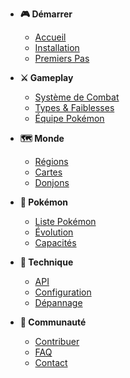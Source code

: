 - **🎮 Démarrer**
  - [Accueil](/)
  - [Installation](installation)
  - [Premiers Pas](guide-debutant)

- **⚔️ Gameplay**
  - [Système de Combat](combat)
  - [Types & Faiblesses](types)
  - [Équipe Pokémon](equipe)

- **🗺️ Monde**
  - [Régions](regions)
  - [Cartes](cartes)
  - [Donjons](donjons)

- **🐾 Pokémon**
  - [Liste Pokémon](pokemon)
  - [Évolution](evolution)
  - [Capacités](capacites)

- **🔧 Technique**
  - [API](api)
  - [Configuration](configuration)
  - [Dépannage](depannage)

- **🤝 Communauté**
  - [Contribuer](contribution)
  - [FAQ](faq)
  - [Contact](contact)
